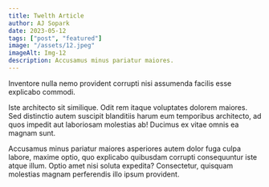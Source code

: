 ```yaml
---
title: Twelth Article
author: AJ Sopark
date: 2023-05-12
tags: ["post", "featured"]
image: "/assets/12.jpeg"
imageAlt: Img-12
description: Accusamus minus pariatur maiores.
---
```


<div class="space-y-4">
<div class="font-thin text-xl text-white">Inventore nulla nemo provident corrupti nisi assumenda facilis esse explicabo commodi.</div> 
<p class="text-white"> Iste architecto sit similique. Odit rem itaque voluptates dolorem maiores. Sed distinctio autem suscipit blanditiis harum eum temporibus architecto, ad quos impedit aut laboriosam molestias ab! Ducimus ex vitae omnis ea magnam sunt.</p>
<p class="text-white">Accusamus minus pariatur maiores asperiores autem dolor fuga culpa labore, maxime optio, quo explicabo quibusdam corrupti consequuntur iste atque illum. Optio amet nisi soluta expedita? Consectetur, quisquam molestias magnam perferendis illo ipsum provident.</p>
</div>
